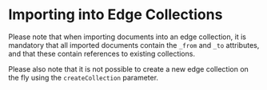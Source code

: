 <a name="importing_into_edge_collections"></a>
# Importing into Edge Collections

Please note that when importing documents into an edge collection, it is 
mandatory that all imported documents contain the `_from` and `_to` attributes,
and that these contain references to existing collections.

Please also note that it is not possible to create a new edge collection on the
fly using the `createCollection` parameter.
